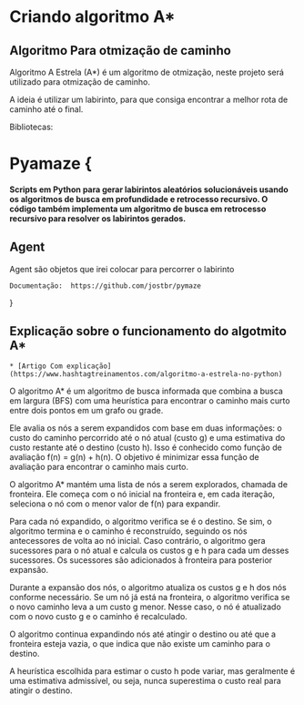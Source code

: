 # Criando algoritmo A*

## Algoritmo Para otmização de caminho

Algoritmo A Estrela (A*) é um algoritmo de otmização, neste projeto será utilizado para otmização de caminho.

 A ideia é utilizar um labirinto, para que consiga encontrar a melhor rota de caminho até o final.


Bibliotecas:

# Pyamaze {

####   Scripts em Python para gerar labirintos aleatórios solucionáveis usando os algoritmos de busca em profundidade e retrocesso recursivo. O código também implementa um algoritmo de busca em retrocesso recursivo para resolver os labirintos gerados. 

## Agent

 Agent são objetos que irei colocar para percorrer o labirinto

    Documentação:  https://github.com/jostbr/pymaze
}


 ## Explicação sobre o funcionamento do algotmito A*


    * [Artigo Com explicação] (https://www.hashtagtreinamentos.com/algoritmo-a-estrela-no-python)


  O algoritmo A* é um algoritmo de busca informada que combina a busca em largura (BFS) com uma heurística para encontrar o caminho mais curto entre dois pontos em um grafo ou grade.


Ele avalia os nós a serem expandidos com base em duas informações: o custo do caminho percorrido até o nó atual (custo g) e uma estimativa do custo restante até o destino (custo h). Isso é conhecido como função de avaliação f(n) = g(n) + h(n). O objetivo é minimizar essa função de avaliação para encontrar o caminho mais curto.


O algoritmo A* mantém uma lista de nós a serem explorados, chamada de fronteira. Ele começa com o nó inicial na fronteira e, em cada iteração, seleciona o nó com o menor valor de f(n) para expandir.


Para cada nó expandido, o algoritmo verifica se é o destino. Se sim, o algoritmo termina e o caminho é reconstruído, seguindo os nós antecessores de volta ao nó inicial. Caso contrário, o algoritmo gera sucessores para o nó atual e calcula os custos g e h para cada um desses sucessores. Os sucessores são adicionados à fronteira para posterior expansão.


Durante a expansão dos nós, o algoritmo atualiza os custos g e h dos nós conforme necessário. Se um nó já está na fronteira, o algoritmo verifica se o novo caminho leva a um custo g menor. Nesse caso, o nó é atualizado com o novo custo g e o caminho é recalculado.


O algoritmo continua expandindo nós até atingir o destino ou até que a fronteira esteja vazia, o que indica que não existe um caminho para o destino.


A heurística escolhida para estimar o custo h pode variar, mas geralmente é uma estimativa admissível, ou seja, nunca superestima o custo real para atingir o destino. 
